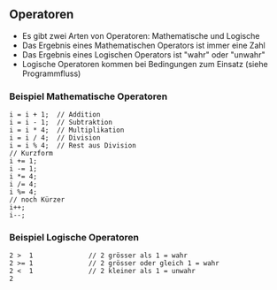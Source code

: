 ## Operatoren

*   Es gibt zwei Arten von Operatoren: Mathematische und Logische
*   Das Ergebnis eines Mathematischen Operators ist immer eine Zahl
*   Das Ergebnis eines Logischen Operators ist "wahr" oder "unwahr"
*   Logische Operatoren kommen bei Bedingungen zum Einsatz (siehe Programmfluss)

### Beispiel Mathematische Operatoren 

    i = i + 1;  // Addition
    i = i - 1;  // Subtraktion
    i = i * 4;  // Multiplikation
    i = i / 4;  // Division
    i = i % 4;  // Rest aus Division
    // Kurzform
    i += 1;
    i -= 1;
    i *= 4;
    i /= 4;
    i %= 4;
    // noch Kürzer
    i++;
    i--;

### Beispiel Logische Operatoren 

    2 >  1              // 2 grösser als 1 = wahr  
    2 >= 1              // 2 grösser oder gleich 1 = wahr  
    2 <  1              // 2 kleiner als 1 = unwahr
    2 